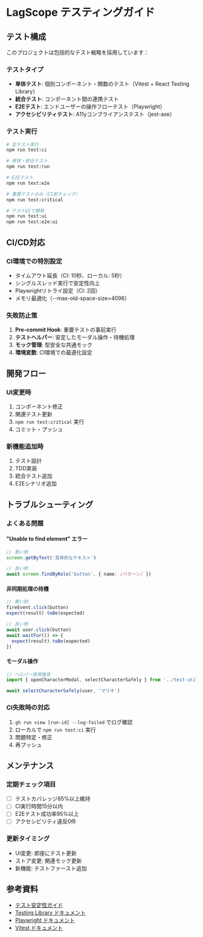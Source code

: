 # LagScope テスティングガイド

## テスト構成

このプロジェクトは包括的なテスト戦略を採用しています：

### テストタイプ
- **単体テスト**: 個別コンポーネント・関数のテスト（Vitest + React Testing Library）
- **統合テスト**: コンポーネント間の連携テスト
- **E2Eテスト**: エンドユーザーの操作フローテスト（Playwright）
- **アクセシビリティテスト**: A11yコンプライアンステスト（jest-axe）

### テスト実行

```bash
# 全テスト実行
npm run test:ci

# 単体・統合テスト
npm run test:run

# E2Eテスト
npm run test:e2e

# 重要テストのみ（CI前チェック）
npm run test:critical

# テストUIで開発
npm run test:ui
npm run test:e2e:ui
```

## CI/CD対応

### CI環境での特別設定
- タイムアウト延長（CI: 10秒、ローカル: 5秒）
- シングルスレッド実行で安定性向上
- Playwrightリトライ設定（CI: 2回）
- メモリ最適化（--max-old-space-size=4096）

### 失敗防止策
1. **Pre-commit Hook**: 重要テストの事前実行
2. **テストヘルパー**: 安定したモーダル操作・待機処理
3. **モック管理**: 型安全な共通モック
4. **環境変数**: CI環境での最適化設定

## 開発フロー

### UI変更時
1. コンポーネント修正
2. 関連テスト更新
3. `npm run test:critical` 実行
4. コミット・プッシュ

### 新機能追加時
1. テスト設計
2. TDD実装
3. 統合テスト追加
4. E2Eシナリオ追加

## トラブルシューティング

### よくある問題

#### "Unable to find element" エラー
```typescript
// 悪い例
screen.getByText('具体的なテキスト')

// 良い例
await screen.findByRole('button', { name: /パターン/ })
```

#### 非同期処理の待機
```typescript
// 悪い例
fireEvent.click(button)
expect(result).toBe(expected)

// 良い例
await user.click(button)
await waitFor(() => {
  expect(result).toBe(expected)
})
```

#### モーダル操作
```typescript
// ヘルパー使用推奨
import { openCharacterModal, selectCharacterSafely } from '../test-utils/test-helpers'

await selectCharacterSafely(user, 'マリオ')
```

### CI失敗時の対応
1. `gh run view [run-id] --log-failed` でログ確認
2. ローカルで `npm run test:ci` 実行
3. 問題特定・修正
4. 再プッシュ

## メンテナンス

### 定期チェック項目
- [ ] テストカバレッジ85%以上維持
- [ ] CI実行時間15分以内
- [ ] E2Eテスト成功率95%以上
- [ ] アクセシビリティ違反0件

### 更新タイミング
- UI変更: 即座にテスト更新
- ストア変更: 関連モック更新
- 新機能: テストファースト追加

## 参考資料

- [テスト安定性ガイド](./.github/workflows/test-stability.md)
- [Testing Library ドキュメント](https://testing-library.com/)
- [Playwright ドキュメント](https://playwright.dev/)
- [Vitest ドキュメント](https://vitest.dev/)